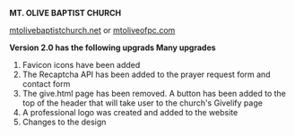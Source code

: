 **MT. OLIVE BAPTIST CHURCH**

[mtolivebaptistchurch.net](https://mtolivebaptistchurch.net) or [mtoliveofpc.com](http://mtoliveofpc.com/)





**Version 2.0 has the following upgrads Many upgrades**

1. Favicon icons have been added
2. The Recaptcha API has been added to the prayer request form and contact form
3. The give.html page has been removed.  A button has been added to the top of the header that will take user to the church's Givelify page
4. A professional logo was created and added to the website
5. Changes to the design
